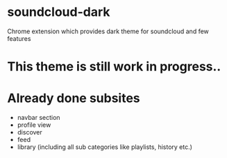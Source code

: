 # soundcloud-dark

Chrome extension which provides dark theme for soundcloud and few features

# This theme is still work in progress..

# Already done subsites
- navbar section
- profile view
- discover
- feed
- library (including all sub categories like playlists, history etc.)